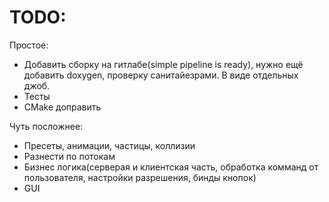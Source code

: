 # TODO: 
Простое:
* Добавить сборку на гитлабе(simple pipeline is ready), нужно ещё добавить doxygen, проверку санитайезрами. В виде отдельных джоб.
* Тесты
* CMake доправить

Чуть посложнее:
* Пресеты, анимации, частицы, коллизии
* Разнести по потокам
* Бизнес логика(серверая и клиентская часть, обработка комманд от пользователя, настройки разрешения, бинды кнопок)
* GUI
